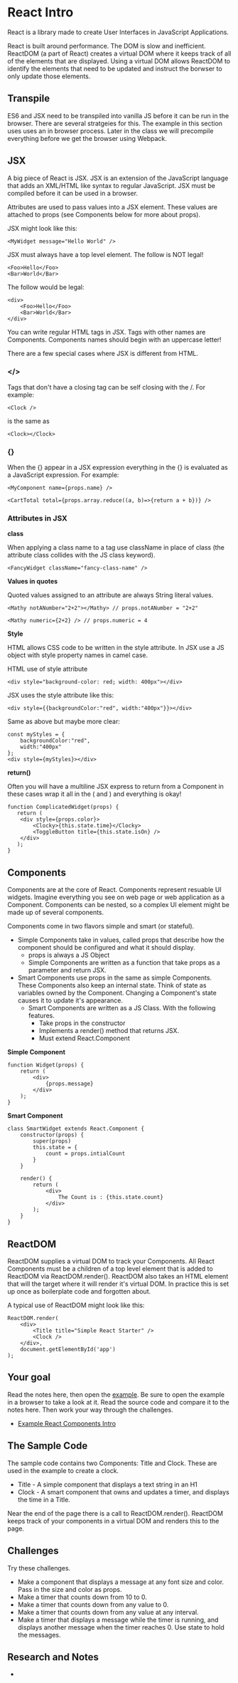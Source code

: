 # React Intro

React is a library made to create User Interfaces in JavaScript Applications. 

React is built around performance. The DOM is slow and inefficient. ReactDOM (a part of React)
creates a virtual DOM where it keeps track of all of the elements that are displayed. Using a 
virtual DOM allows ReactDOM to identify the elements that need to be updated and instruct the 
borwser to only update those elements. 

## Transpile

ES6 and JSX need to be transpiled into vanilla JS before it can be run in the browser. There are 
several stratgeies for this. The example in this section uses uses an in browser process. Later
in the class we will precompile everything before we get the browser using Webpack. 

## JSX 

A big piece of React is JSX. JSX is an extension of the JavaScript language that adds an XML/HTML
like syntax to regular JavaScript. JSX must be compiled before it can be used in a browser. 

Attributes are used to pass values into a JSX element. These values are attached to props (see 
Components below for more about props).

JSX might look like this: 

```
<MyWidget message="Hello World" /> 
```
JSX must always have a top level element. The follow is NOT legal!

```
<Foo>Hello</Foo>
<Bar>World</Bar>
```
The follow would be legal:

```
<div>
    <Foo>Hello</Foo>
    <Bar>World</Bar>
</div>
```

You can write regular HTML tags in JSX. Tags with other names are Components. Components names 
should begin with an uppercase letter!

There are a few special cases where JSX is different from HTML. 

### </>

Tags that don't have a closing tag can be self closing with the /. For example:

`<Clock />`

is the same as 

`<Clock></Clock>`

### {}

When the {} appear in a JSX expression everything in the {} is evaluated as a JavaScript expression. 
For example:


`<MyComponent name={props.name} />`

`<CartTotal total={props.array.reduce((a, b)=>{return a + b})} />`

### Attributes in JSX 

**class**

When applying a class name to a tag use className in place of class (the attribute class collides 
with the JS class keyword).

`<FancyWidget className="fancy-class-name" />`

**Values in quotes**

Quoted values assigned to an attribute are always String literal values. 

`<Mathy notANumber="2+2"></Mathy> // props.notANumber = "2+2"`

`<Mathy numeric={2+2} /> // props.numeric = 4`

**Style**

HTML allows CSS code to be written in the style attribute. In JSX use a JS object with style 
property names in camel case. 

HTML use of style attribute

`<div style="background-color: red; width: 400px"></div>`

JSX uses the style attribute like this: 

`<div style={{backgroundColor:"red", width:"400px"}}></div>`

Same as above but maybe more clear: 

```
const myStyles = {
    backgroundColor:"red", 
    width:"400px"
};
<div style={myStyles}></div>
```

**return()**

Often you will have a multiline JSX express to return from a Component in these cases wrap it 
all in the ( and ) and everything is okay!

```
function ComplicatedWidget(props) {
   return (
    <div style={props.color}>
        <Clocky>{this.state.time}</Clocky>
        <ToggleButton title={this.state.isOn} />
    </div>
   ); 
} 
```

## Components 

Components are at the core of React. Components represent resuable UI widgets. Imagine everything
you see on web page or web application as a Component. Components can be nested, so a complex 
UI element might be made up of several components. 

Components come in two flavors simple and smart (or stateful). 

- Simple Components take in values, called props that describe how the component should be 
configured and what it should display. 
    - props is always a JS Object
    - Simple Components are written as a function that take props as a parameter and return JSX. 
- Smart Components use props in the same as simple Components. These Components also keep 
an internal state. Think of state as variables owned by the Component. Changing a Component's 
state causes it to update it's appearance. 
    - Smart Components are written as a JS Class. With the following features.
        - Take props in the constructor
        - Implements a render() method that returns JSX. 
        - Must extend React.Component

**Simple Component**
```
function Widget(props) {
    return (
        <div>
            {props.message}
        </div>
    );
} 
```

**Smart Component** 
```
class SmartWidget extends React.Component {
    constructor(props) {
        super(props)
        this.state = {
            count = props.intialCount
        }
    }
    
    render() {
        return (
            <div>
                The Count is : {this.state.count}
            </div>
        );
    }
}
```

## ReactDOM

ReactDOM supplies a virtual DOM to track your Components. All React Components must be a children 
of a top level element that is added to ReactDOM via ReactDOM.render(). ReactDOM also takes an 
HTML element that will the target where it will render it's virtual DOM. In practice this is set 
up once as boilerplate code and forgotten about. 

A typical use of ReactDOM might look like this: 

```
ReactDOM.render(
    <div>
        <Title title="Simple React Starter" />
        <Clock />
    </div>, 
    document.getElementById('app')
);
```

## Your goal

Read the notes here, then open the [example](./index.html). Be sure to open the example in a browser 
to take a look at it. Read the source code and compare it to the notes here. Then work your way 
through the challenges. 

- [Example React Components Intro](./index.html)

## The Sample Code

The sample code contains two Components: Title and Clock. These are used in the example to create 
a clock. 

- Title - A simple component that displays a text string in an H1
- Clock - A smart component that owns and updates a timer, and displays the time in a Title. 

Near the end of the page there is a call to ReactDOM.render(). ReactDOM keeps track of your 
components in a virtual DOM and renders this to the page. 

## Challenges 

Try these challenges.

- Make a component that displays a message at any font size and color. Pass in the size and color
as props. 
- Make a timer that counts down from 10 to 0.
- Make a timer that counts down from any value to 0. 
- Make a timer that counts down from any value at any interval.
- Make a timer that displays a message while the timer is running, and displays another message 
when the timer  reaches 0. Use state to hold the messages. 

## Research and Notes

- 




